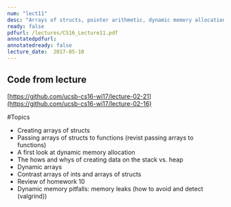 ```yaml
---
num: "lect11"
desc: "Arrays of structs, pointer arithmetic, dynamic memory allocation, Dynamic memory pitfalls: memory leaks, dangling pointers, segfaults"
ready: false
pdfurl: /lectures/CS16_Lecture11.pdf
annotatedpdfurl: 
annotatedready: false
lecture_date:  2017-05-10
---
```


## Code from lecture
[https://github.com/ucsb-cs16-wi17/lecture-02-21](https://github.com/ucsb-cs16-wi17/lecture-02-16)

#Topics

* Creating arrays of structs
* Passing arrays of structs to functions (revist passing arrays to functions)
* A first look at dynamic memory allocation
* The hows and whys of creating data on the stack vs. heap
* Dynamic arrays
* Contrast arrays of ints and arrays of structs
* Review of homework 10
* Dynamic memory pitfalls: memory leaks (how to avoid and detect (valgrind))

